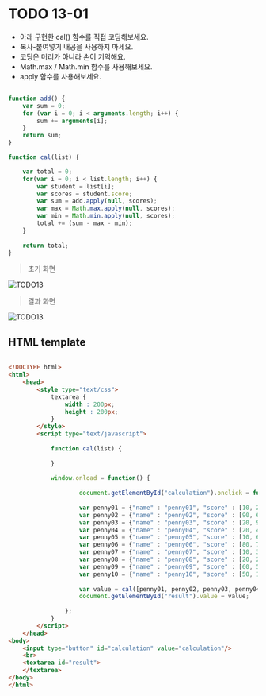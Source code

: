 ﻿TODO 13-01
========

* 아래 구현한 cal() 함수를 직접 코딩해보세요.
* 복사-붙여넣기 내공을 사용하지 마세요.
* 코딩은 머리가 아니라 손이 기억해요.
* Math.max / Math.min 함수를 사용해보세요.
* apply 함수를 사용해보세요.

```javascript

function add() {
	var sum = 0;
	for (var i = 0; i < arguments.length; i++) {
		sum += arguments[i];
	}
	return sum;
}

function cal(list) {

	var total = 0;				
	for(var i = 0; i < list.length; i++) {
		var student = list[i];
		var scores = student.score;
		var sum = add.apply(null, scores);
		var max = Math.max.apply(null, scores);
		var min = Math.min.apply(null, scores);					
		total += (sum - max - min);
	}
					
	return total;
}	

```

> 초기 화면

![TODO13](https://github.com/ByungChangYoo/clipsoft/blob/master/javascript/08/todo/images/todo_01.png)


>  결과 화면

![TODO13](https://github.com/ByungChangYoo/clipsoft/blob/master/javascript/08/todo/images/todo_01_result.png)

## HTML template

```html

<!DOCTYPE html> 
<html>
	<head>
		<style type="text/css">
			textarea {
				width : 200px;
				height : 200px;
			}
		</style>
		<script type="text/javascript">
		
			function cal(list) {
			
			}
			
			window.onload = function() {
			
					document.getElementById("calculation").onclick = function() {
					
					var penny01 = {"name" : "penny01", "score" : [10, 20, 30, 50]};
					var penny02 = {"name" : "penny02", "score" : [90, 60, 50, 20]};
					var penny03 = {"name" : "penny03", "score" : [20, 90, 50, 80]};
					var penny04 = {"name" : "penny04", "score" : [20, 40, 50, 80]};
					var penny05 = {"name" : "penny05", "score" : [10, 60, 20, 70]};
					var penny06 = {"name" : "penny06", "score" : [80, 70, 60, 50]};
					var penny07 = {"name" : "penny07", "score" : [10, 30, 40, 90]};
					var penny08 = {"name" : "penny08", "score" : [20, 20, 90, 40]};
					var penny09 = {"name" : "penny09", "score" : [60, 50, 20, 10]};
					var penny10 = {"name" : "penny10", "score" : [50, 10, 80, 20]};
					
					var value = cal([penny01, penny02, penny03, penny04, penny05, penny06, penny07, penny08, penny09, penny10]);
					document.getElementById("result").value = value;
					
				};
			}			
		</script>
	</head>
<body>               
	<input type="button" id="calculation" value="calculation"/>
    <br>	
    <textarea id="result">
	</textarea>
</body>
</html>

```
